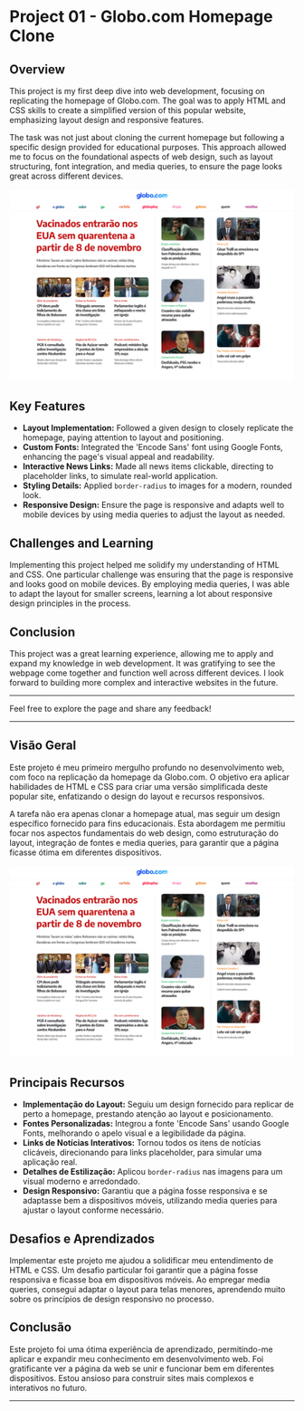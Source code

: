 # Project 01 - Globo.com Homepage Clone

## Overview

This project is my first deep dive into web development, focusing on replicating the homepage of Globo.com. The goal was to apply HTML and CSS skills to create a simplified version of this popular website, emphasizing layout design and responsive features.

The task was not just about cloning the current homepage but following a specific design provided for educational purposes. This approach allowed me to focus on the foundational aspects of web design, such as layout structuring, font integration, and media queries, to ensure the page looks great across different devices.

![Project Screenshot](screenshot.png)

## Key Features

- **Layout Implementation:** Followed a given design to closely replicate the homepage, paying attention to layout and positioning.
- **Custom Fonts:** Integrated the 'Encode Sans' font using Google Fonts, enhancing the page's visual appeal and readability.
- **Interactive News Links:** Made all news items clickable, directing to placeholder links, to simulate real-world application.
- **Styling Details:** Applied `border-radius` to images for a modern, rounded look.
- **Responsive Design:** Ensure the page is responsive and adapts well to mobile devices by using media queries to adjust the layout as needed.

## Challenges and Learning

Implementing this project helped me solidify my understanding of HTML and CSS. One particular challenge was ensuring that the page is responsive and looks good on mobile devices. By employing media queries, I was able to adapt the layout for smaller screens, learning a lot about responsive design principles in the process.

## Conclusion

This project was a great learning experience, allowing me to apply and expand my knowledge in web development. It was gratifying to see the webpage come together and function well across different devices. I look forward to building more complex and interactive websites in the future.

---

Feel free to explore the page and share any feedback!



---

## Visão Geral

Este projeto é meu primeiro mergulho profundo no desenvolvimento web, com foco na replicação da homepage da Globo.com. O objetivo era aplicar habilidades de HTML e CSS para criar uma versão simplificada deste popular site, enfatizando o design do layout e recursos responsivos.

A tarefa não era apenas clonar a homepage atual, mas seguir um design específico fornecido para fins educacionais. Esta abordagem me permitiu focar nos aspectos fundamentais do web design, como estruturação do layout, integração de fontes e media queries, para garantir que a página ficasse ótima em diferentes dispositivos.

![Captura de Tela do Projeto](screenshot.png)

## Principais Recursos

- **Implementação do Layout:** Seguiu um design fornecido para replicar de perto a homepage, prestando atenção ao layout e posicionamento.
- **Fontes Personalizadas:** Integrou a fonte 'Encode Sans' usando Google Fonts, melhorando o apelo visual e a legibilidade da página.
- **Links de Notícias Interativos:** Tornou todos os itens de notícias clicáveis, direcionando para links placeholder, para simular uma aplicação real.
- **Detalhes de Estilização:** Aplicou `border-radius` nas imagens para um visual moderno e arredondado.
- **Design Responsivo:** Garantiu que a página fosse responsiva e se adaptasse bem a dispositivos móveis, utilizando media queries para ajustar o layout conforme necessário.

## Desafios e Aprendizados

Implementar este projeto me ajudou a solidificar meu entendimento de HTML e CSS. Um desafio particular foi garantir que a página fosse responsiva e ficasse boa em dispositivos móveis. Ao empregar media queries, consegui adaptar o layout para telas menores, aprendendo muito sobre os princípios de design responsivo no processo.


## Conclusão

Este projeto foi uma ótima experiência de aprendizado, permitindo-me aplicar e expandir meu conhecimento em desenvolvimento web. Foi gratificante ver a página da web se unir e funcionar bem em diferentes dispositivos. Estou ansioso para construir sites mais complexos e interativos no futuro.

---

